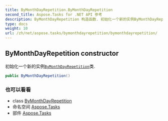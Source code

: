 ```yaml
---
title: ByMonthDayRepetition.ByMonthDayRepetition
second_title: Aspose.Tasks for .NET API 参考
description: ByMonthDayRepetition 构造函数. 初始化一个新的实例ByMonthDayRepetition类.
type: docs
weight: 10
url: /zh/net/aspose.tasks/bymonthdayrepetition/bymonthdayrepetition/
---
```

## ByMonthDayRepetition constructor

初始化一个新的实例[`ByMonthDayRepetition`](../)类.

```csharp
public ByMonthDayRepetition()
```

### 也可以看看

* class [ByMonthDayRepetition](../)
* 命名空间 [Aspose.Tasks](../../bymonthdayrepetition/)
* 部件 [Aspose.Tasks](../../../)


